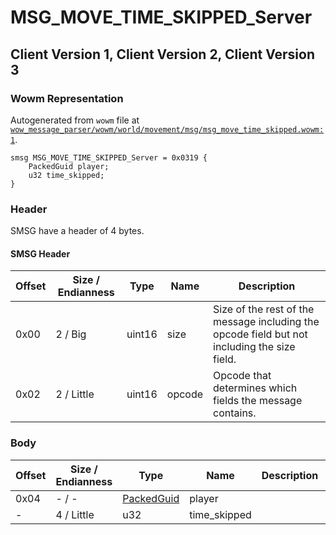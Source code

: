 # MSG_MOVE_TIME_SKIPPED_Server

## Client Version 1, Client Version 2, Client Version 3

### Wowm Representation

Autogenerated from `wowm` file at [`wow_message_parser/wowm/world/movement/msg/msg_move_time_skipped.wowm:1`](https://github.com/gtker/wow_messages/tree/main/wow_message_parser/wowm/world/movement/msg/msg_move_time_skipped.wowm#L1).
```rust,ignore
smsg MSG_MOVE_TIME_SKIPPED_Server = 0x0319 {
    PackedGuid player;
    u32 time_skipped;
}
```
### Header

SMSG have a header of 4 bytes.

#### SMSG Header

| Offset | Size / Endianness | Type   | Name   | Description |
| ------ | ----------------- | ------ | ------ | ----------- |
| 0x00   | 2 / Big           | uint16 | size   | Size of the rest of the message including the opcode field but not including the size field.|
| 0x02   | 2 / Little        | uint16 | opcode | Opcode that determines which fields the message contains.|

### Body

| Offset | Size / Endianness | Type | Name | Description | Comment |
| ------ | ----------------- | ---- | ---- | ----------- | ------- |
| 0x04 | - / - | [PackedGuid](../spec/packed-guid.md) | player |  |  |
| - | 4 / Little | u32 | time_skipped |  |  |


